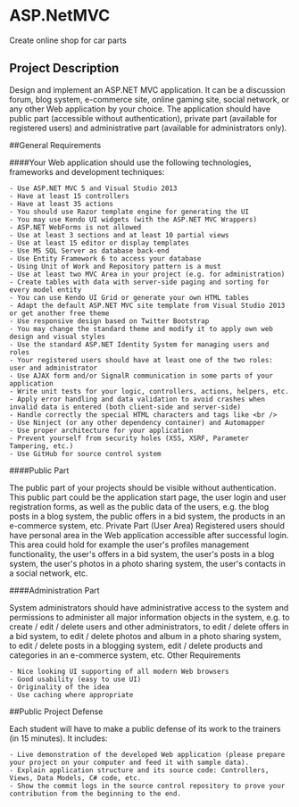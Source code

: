 ASP.NetMVC
==========
Create online shop for car parts

## Project Description

Design and implement an ASP.NET MVC application. It can be a discussion forum, blog system, e-commerce site, online gaming site, social network, or any other Web application by your choice.
The application should have public part (accessible without authentication), private part (available for registered users) and administrative part (available for administrators only).

##General Requirements

####Your Web application should use the following technologies, frameworks and development techniques:

	- Use ASP.NET MVC 5 and Visual Studio 2013
	- Have at least 15 controllers
	- Have at least 35 actions
	- You should use Razor template engine for generating the UI
	- You may use Kendo UI widgets (with the ASP.NET MVC Wrappers)
	- ASP.NET WebForms is not allowed
	- Use at least 3 sections and at least 10 partial views
	- Use at least 15 editor or display templates
	- Use MS SQL Server as database back-end
	- Use Entity Framework 6 to access your database
	- Using Unit of Work and Repository pattern is a must
	- Use at least two MVC Area in your project (e.g. for administration)
	- Create tables with data with server-side paging and sorting for every model entity
	- You can use Kendo UI Grid or generate your own HTML tables
	- Adapt the default ASP.NET MVC site template from Visual Studio 2013 or get another free theme
	- Use responsive design based on Twitter Bootstrap
	- You may change the standard theme and modify it to apply own web design and visual styles
	- Use the standard ASP.NET Identity System for managing users and roles
	- Your registered users should have at least one of the two roles: user and administrator
	- Use AJAX form and/or SignalR communication in some parts of your application
	- Write unit tests for your logic, controllers, actions, helpers, etc.
	- Apply error handling and data validation to avoid crashes when invalid data is entered (both client-side and server-side)
	- Handle correctly the special HTML characters and tags like <br />
	- Use Ninject (or any other dependency container) and Automapper
	- Use proper architecture for your application
	- Prevent yourself from security holes (XSS, XSRF, Parameter Tampering, etc.)
	- Use GitHub for source control system

####Public Part

The public part of your projects should be visible without authentication. This public part could be the application start page, the user login and user registration forms, as well as the public data of the users, e.g. the blog posts in a blog system, the public offers in a bid system, the products in an e-commerce system, etc.
Private Part (User Area)
Registered users should have personal area in the Web application accessible after successful login. This area could hold for example the user's profiles management functionality, the user's offers in a bid system, the user's posts in a blog system, the user's photos in a photo sharing system, the user's contacts in a social network, etc.

####Administration Part

System administrators should have administrative access to the system and permissions to administer all major information objects in the system, e.g. to create / edit / delete users and other administrators, to edit / delete offers in a bid system, to edit / delete photos and album in a photo sharing system, to edit / delete posts in a blogging system, edit / delete products and categories in an e-commerce system, etc.
Other Requirements

	- Nice looking UI supporting of all modern Web browsers
	- Good usability (easy to use UI)
	- Originality of the idea
	- Use caching where appropriate

##Public Project Defense

Each student will have to make a public defense of its work to the trainers (in 15 minutes). It includes:

	- Live demonstration of the developed Web application (please prepare your project on your computer and feed it with sample data).
	- Explain application structure and its source code: Controllers, Views, Data Models, C# code, etc.
	- Show the commit logs in the source control repository to prove your contribution from the beginning to the end. 